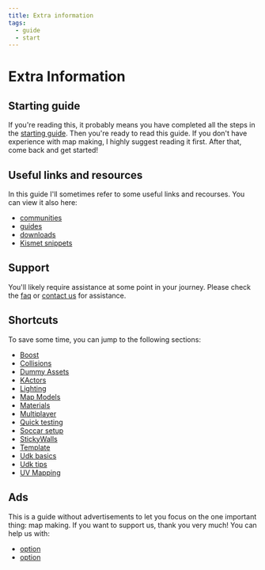 ```yaml
---
title: Extra information
tags:
  - guide
  - start
---
```

# Extra Information

## Starting guide

If you're reading this, it probably means you have completed all the steps in the [starting guide](../beginner/ready). Then you're ready to read this guide. If you don't have experience with map making, I highly suggest reading it first. After that, come back and get started!

## Useful links and resources

In this guide I'll sometimes refer to some useful links and recourses. You can view it also here:

* [communities](../menu/communities)
* [guides](../menu/guides)
* [downloads](../menu/downloads)
* [Kismet snippets](https://github.com/RocketLeagueMapmaking/Kismet)


## Support

You'll likely require assistance at some point in your journey. Please check the [faq](../menu/faq) or [contact us](../menu/contact) for assistance.

## Shortcuts

To save some time, you can jump to the following sections:
* [Boost](boost)
* [Collisions](collidable_collisions)
* [Dummy Assets](dummy_asssets)
* [KActors](KActors)
* [Lighting](lighting)
* [Map Models]()
* [Materials](materials)
* [Multiplayer](playing)
* [Quick testing](rapid_test)
* [Soccar setup]()
* [StickyWalls](../beginner/sticky-walls)
* [Template]()
* [Udk basics](../beginner/udk_intro)
* [Udk tips](owl)
* [UV Mapping](../modeling/uv)

## Ads

This is a guide without advertisements to let you focus on the one important thing: map making. If you want to support us, thank you very much! You can help us with:
* [option]()
* [option]()
